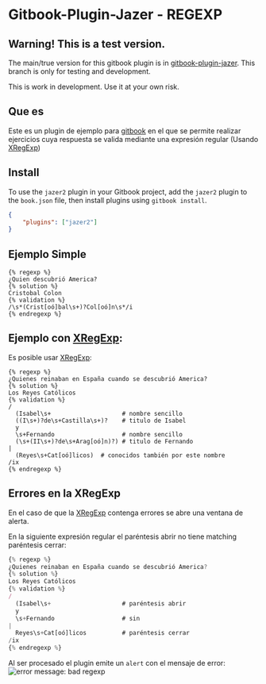 # Gitbook-Plugin-Jazer - REGEXP

## Warning! This is a test version. 

The main/true version for this gitbook plugin is in [gitbook-plugin-jazer](https://www.npmjs.com/package/gitbook-plugin-jazer). This branch is only for testing and development.

This is work in development. Use it at your own risk.

## Que es

Este es un plugin de ejemplo para [gitbook](https://www.gitbook.com) 
en el que se permite realizar 
ejercicios cuya respuesta se valida mediante una expresión regular 
(Usando [XRegExp](http://xregexp.com/))

## Install


To use the `jazer2` plugin in your Gitbook project, add the `jazer2` 
plugin to the `book.json` file, then install plugins using `gitbook install`.

```json
{
    "plugins": ["jazer2"]
}
```

## Ejemplo Simple

```
{% regexp %}
¿Quien descubrió America?
{% solution %}
Cristobal Colon
{% validation %}
/\s*(Crist[oó]bal\s+)?Col[oó]n\s*/i
{% endregexp %}
```
## Ejemplo con [XRegExp](http://xregexp.com/):

Es posible usar [XRegExp](http://xregexp.com/):

```
{% regexp %}
¿Quienes reinaban en España cuando se descubrió America?
{% solution %}
Los Reyes Católicos
{% validation %}
/
  (Isabel\s+                    # nombre sencillo
  ((I\s+)?de\s+Castilla\s+)?    # titulo de Isabel
  y
  \s+Fernando                   # nombre sencillo
  (\s+(II\s+)?de\s+Arag[oó]n)?) # titulo de Fernando
|
  (Reyes\s+Cat[oó]licos)  # conocidos también por este nombre
/ix
{% endregexp %}
```
## Errores en la XRegExp

En el caso de que la [XRegExp](http://xregexp.com/) contenga errores
se abre una ventana de alerta.

En la siguiente expresión regular el paréntesis abrir no tiene matching paréntesis cerrar:

```javascript
{% regexp %}
¿Quienes reinaban en España cuando se descubrió America?
{% solution %}
Los Reyes Católicos
{% validation %}
/
  (Isabel\s+                    # paréntesis abrir
  y
  \s+Fernando                   # sin
|
  Reyes\s+Cat[oó]licos          # paréntesis cerrar
/ix
{% endregexp %}
```

Al ser procesado el plugin emite un `alert` con el mensaje de error:
![error message: bad regexp](https://raw.githubusercontent.com/sokartema/gitbook-plugin-jazer/casiano/assets/regexpwitherror.png)

